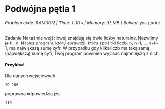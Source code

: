 # Podwójna pętla 1
###### Problem code: RAM0012 \| Time: 1.00 s \| Memory: 32 MB \| Solved: yes \| print

Zadanie
Na taśmie wejściowej znajdują się dwie liczby naturalne. Nazwijmy je k i n. Napisz program, który sprawdzi, która spośród liczb: n, n+1, ...,n+k-1, ma największą sumę cyfr. W przypadku gdy kilka liczb ma taką samą (największą) sumę cyfr, Twój program powinien wypisać najmniejszą z nich.

#### Przykład
Dla danych wejściowych

```
19 106
```
poprawną odpowiedzią jest
```
119
```
